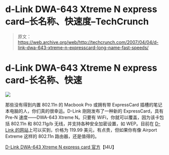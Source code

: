 # d-Link DWA-643 Xtreme N express card–长名称、快速度–TechCrunch

> 原文：<https://web.archive.org/web/http://techcrunch.com/2007/04/04/d-link-dwa-643-xtreme-n-expresscard-long-name-fast-speeds/>

# d-Link DWA-643 Xtreme N express card-长名称、快速

![](img/f8e1f56c15d1ac7629ea599bff249e78.png)

那些没有得到内置 802.11n 的 Macbook Pro 或拥有带 ExpressCard 插槽的笔记本电脑的人，你们真的很幸运。D-Link 刚刚发布了一种新的 ExpressCard，具有 Pre-N 速度——DWA-643 Xtreme N。只要有 WiFi，你就可以覆盖，因为该卡包括 802.11n 和 802.11g/b 无线，并支持各种安全加密设置，如 WEP。目前在 [D-Link 的网站](https://web.archive.org/web/20201026110935/http://www.dlinkshop.com/)上可以买到，价格为 119.99 美元，有点贵，但如果你有像 Airport Extreme 这样的 802.11n 路由器，还是值得的。

[D-Link DWA-643 Xtreme N express card 官方](https://web.archive.org/web/20201026110935/http://www.i4u.com/article8414.html)【I4U】